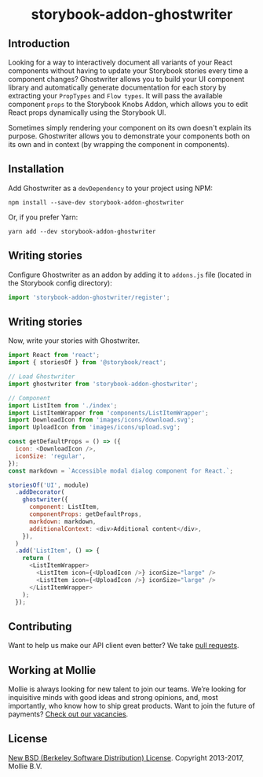 <h1 align="center">storybook-addon-ghostwriter</h1>

## Introduction

Looking for a way to interactively document all variants of your React components without having to update your Storybook stories every time a component changes? Ghostwriter allows you to build your UI component library and automatically generate documentation for each story by extracting your `PropTypes` and `Flow types`. It will pass the available component `props` to the Storybook Knobs Addon, which allows you to edit React props dynamically using the Storybook UI.

Sometimes simply rendering your component on its own doesn't explain its purpose. Ghostwriter allows you to demonstrate your components both on its own and in context (by wrapping the component in components).

## Installation

Add Ghostwriter as a `devDependency` to your project using NPM:

```
npm install --save-dev storybook-addon-ghostwriter
```

Or, if you prefer Yarn:

```
yarn add --dev storybook-addon-ghostwriter
```

## Writing stories

Configure Ghostwriter as an addon by adding it to `addons.js` file (located in the Storybook config directory):

```js
import 'storybook-addon-ghostwriter/register';
```

## Writing stories

Now, write your stories with Ghostwriter.

```js
import React from 'react';
import { storiesOf } from '@storybook/react';

// Load Ghostwriter
import ghostwriter from 'storybook-addon-ghostwriter';

// Component
import ListItem from './index';
import ListItemWrapper from 'components/ListItemWrapper';
import DownloadIcon from 'images/icons/download.svg';
import UploadIcon from 'images/icons/upload.svg';

const getDefaultProps = () => ({
  icon: <DownloadIcon />,
  iconSize: 'regular',
});
const markdown = `Accessible modal dialog component for React.`;

storiesOf('UI', module)
  .addDecorator(
    ghostwriter({
      component: ListItem,
      componentProps: getDefaultProps,
      markdown: markdown,
      additionalContext: <div>Additional content</div>,
    }),
  )
  .add('ListItem', () => {
    return (
      <ListItemWrapper>
        <ListItem icon={<UploadIcon />} iconSize="large" />
        <ListItem icon={<UploadIcon />} iconSize="large" />
      </ListItemWrapper>
    );
  });
```

## Contributing

Want to help us make our API client even better? We take [pull requests](https://github.com/mollie/storybook-addon-ghostwriter/pulls).

## Working at Mollie

Mollie is always looking for new talent to join our teams. We’re looking for inquisitive minds with good ideas and strong opinions, and, most importantly, who know how to ship great products. Want to join the future of payments? [Check out our vacancies](https://jobs.mollie.com).

## License

[New BSD (Berkeley Software Distribution) License](https://opensource.org/licenses/BSD-3-Clause). Copyright 2013-2017, Mollie B.V.